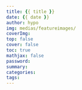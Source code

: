 ```yaml
---
title: {{ title }}
date: {{ date }}
author: hypo
img: medias/featureimages/
coverImg:
top: false
cover: false
toc: true
mathjax: false
password:
summary:
categories:
tags:
---
```

